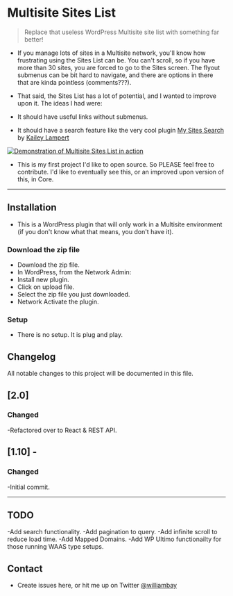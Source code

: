 # Multisite Sites List

> Replace that useless WordPress Multisite site list with something far better!

-   If you manage lots of sites in a Multisite network, you'll know how frustrating using the Sites List can be. You can't scroll, so if you have more than 30 sites, you are forced to go to the Sites screen. The flyout submenus can be bit hard to navigate, and there are options in there that are kinda pointless (comments???).

-   That said, the Sites List has a lot of potential, and I wanted to improve upon it. The ideas I had were:
-   It should have useful links without submenus.
-   It should have a search feature like the very cool plugin [My Sites Search](https://github.com/trepmal/my-sites-search) by [Kailey Lampert](https://github.com/trepmal)

[![Demonstration of Multisite Sites List in action](multisite-sites-list.gif)]()

-   This is my first project I'd like to open source. So PLEASE feel free to contribute. I'd like to eventually see this, or an improved upon version of this, in Core.

---

## Installation

-   This is a WordPress plugin that will only work in a Multisite environment (if you don't know what that means, you don't have it).

### Download the zip file

-   Download the zip file.
-   In WordPress, from the Network Admin:
-   Install new plugin.
-   Click on upload file.
-   Select the zip file you just downloaded.
-   Network Activate the plugin.

### Setup

-   There is no setup. It is plug and play.

## Changelog

All notable changes to this project will be documented in this file.

## [2.0]
### Changed
-Refactored over to React & REST API.


## [1.10] - 
### Changed
-Initial commit. 

---

## TODO
-Add search functionality.
-Add pagination to query.
-Add infinite scroll to reduce load time.
-Add Mapped Domains.
-Add WP Ultimo functionailty for those running WAAS type setups.


## Contact

-   Create issues here, or hit me up on Twitter [@williambay](https://twitter.com/williambay)
